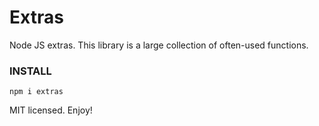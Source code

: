 # Extras

Node JS extras. This library is a large collection of often-used functions.

### INSTALL
```npm i extras```

MIT licensed. Enjoy!
